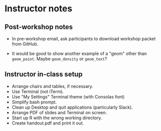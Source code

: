 # Instructor notes

## Post-workshop notes

+ In pre-workshop email, ask participants to download workshop packet
  from GitHub.

+ It would be good to show another example of a "geom" other than
  `geom_point`. Maybe `geom_density` or `geom_text`?

## Instructor in-class setup

+ Arrange chairs and tables, if necessary.
+ Use Terminal (not iTerm).
+ Use "My Settings" Terminal theme (with Consolas font)
+ Simplify bash prompt.
+ Clean up Desktop and quit applications (particularly Slack).
+ Arrange PDF of slides and Terminal on screen.
+ Start up R with the wrong working directory.
+ Create handout.pdf and print it out.
